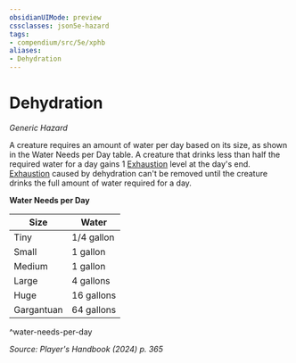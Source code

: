 ```yaml
---
obsidianUIMode: preview
cssclasses: json5e-hazard
tags:
- compendium/src/5e/xphb
aliases:
- Dehydration
---
```

# Dehydration
*Generic Hazard*  

A creature requires an amount of water per day based on its size, as shown in the Water Needs per Day table. A creature that drinks less than half the required water for a day gains 1 [Exhaustion](conditions.md#Exhaustion) level at the day's end. [Exhaustion](conditions.md#Exhaustion) caused by dehydration can't be removed until the creature drinks the full amount of water required for a day.

**Water Needs per Day**

| Size | Water |
|------|-------|
| Tiny | 1/4 gallon |
| Small | 1 gallon |
| Medium | 1 gallon |
| Large | 4 gallons |
| Huge | 16 gallons |
| Gargantuan | 64 gallons |
^water-needs-per-day

*Source: Player's Handbook (2024) p. 365*